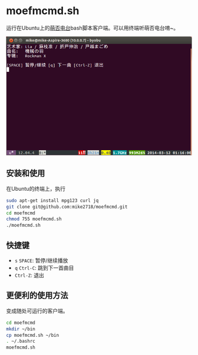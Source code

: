 moefmcmd.sh
===========

运行在Ubuntu上的[萌否电台](http://moe.fm)bash脚本客户端。可以用终端听萌否电台唷~。

[![moefmcmd.sh运行在Ubuntu](img/screen.png)](#安装和使用)
 
## 安装和使用 ##

在Ubuntu的终端上，执行

```bash
sudo apt-get install mpg123 curl jq
git clone git@github.com:mike2718/moefmcmd.git
cd moefmcmd
chmod 755 moefmcmd.sh
./moefmcmd.sh
```

## 快捷键  ##

* `s` `SPACE`: 暂停/继续播放
* `q` `Ctrl-C`: 跳到下一首曲目
* `Ctrl-Z`: 退出

## 更便利的使用方法 ##

变成随处可运行的客户端。

```bash
cd moefmcmd
mkdir ~/bin
cp moefmcmd.sh ~/bin
. ~/.bashrc
moefmcmd.sh
```
